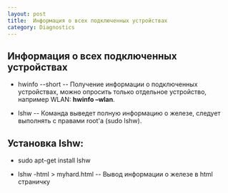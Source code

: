 ```yaml
---
layout: post
title:  Информация о всех подключенных устройствах
category: Diagnostics
---
```


## Информация о всех подключенных устройствах


- hwinfo --short  --	Получение информации о подключенных устройствах, можно опросить только отдельное устройство, например WLAN: **hwinfo –wlan**.

- lshw  --	Команда выведет полную информацию о железе, следует выполнять с правами root'а (sudo lshw). 

## Установка lshw:

- sudo apt-get install lshw

- lshw -html > myhard.html  --	Вывод информации о железе в html страничку 
